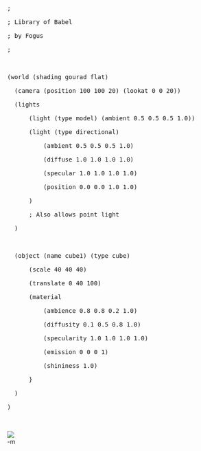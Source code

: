 <pre>;
<br />; Library of Babel
<br />; by Fogus
<br />;
<br />
<br />(world (shading gourad flat)
<br />	(camera (position 100 100 20) (lookat 0 0 20))
<br />	(lights
<br />		(light (type model) (ambient 0.5 0.5 0.5 1.0))
<br />		(light (type directional) 
<br />			(ambient 0.5 0.5 0.5 1.0) 
<br />			(diffuse 1.0 1.0 1.0 1.0) 
<br />			(specular 1.0 1.0 1.0 1.0) 
<br />			(position 0.0 0.0 1.0 1.0)
<br />		)
<br />		; Also allows point light
<br />	)
<br />
<br />	(object (name cube1) (type cube)
<br />		(scale 40 40 40)
<br />		(translate 0 40 100)
<br />		(material
<br />			(ambience 0.8 0.8 0.2 1.0)
<br />			(diffusity 0.1 0.5 0.8 1.0)
<br />			(specularity 1.0 1.0 1.0 1.0)
<br />			(emission 0 0 0 1)
<br />			(shininess 1.0)
<br />		}
<br />	)
<br />)</pre>
<br />
<br /><img src="images/babel001.jpg">
<br />-m
<br />